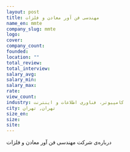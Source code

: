 ```yaml
---
layout: post
title: مهندسی فن آور معادن و فلزات
name_en: mmte
company_slug: mmte
logo: 
cover: 
company_count:
founded:
location: ""
total_review: 
total_interview: 
salary_avg: 
salary_min: 
salary_max: 
rate: 
view_count: 
industry: کامپیوتر، فناوری اطلاعات و اینترنت
city: تهران, تهران
size_en: 
size: 
site: 
---
```


درباره‌ی شرکت مهندسی فن آور معادن و فلزات